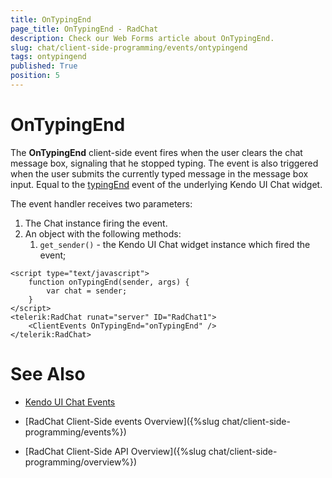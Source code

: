 ```yaml
---
title: OnTypingEnd
page_title: OnTypingEnd - RadChat
description: Check our Web Forms article about OnTypingEnd.
slug: chat/client-side-programming/events/ontypingend
tags: ontypingend
published: True
position: 5
---
```


# OnTypingEnd

The **OnTypingEnd** client-side event fires when the user clears the chat message box, signaling that he stopped typing. The event is also triggered when the user submits the currently typed message in the message box input. Equal to the [typingEnd](https://docs.telerik.com/kendo-ui/api/javascript/ui/chat/events/typingend) event of the underlying Kendo UI Chat widget.

The event handler receives two parameters:

1. The Chat instance firing the event.
2. An object with the following methods:
    1. `get_sender()` - the Kendo UI Chat widget instance which fired the event; 

````ASPNET
<script type="text/javascript">
    function onTypingEnd(sender, args) {
        var chat = sender;     
    }
</script>
<telerik:RadChat runat="server" ID="RadChat1">
    <ClientEvents OnTypingEnd="onTypingEnd" />
</telerik:RadChat>
````

# See Also

 * [Kendo UI Chat Events](https://docs.telerik.com/kendo-ui/api/javascript/ui/chat#events)

 * [RadChat Client-Side events Overview]({%slug chat/client-side-programming/events%})

 * [RadChat Client-Side API Overview]({%slug chat/client-side-programming/overview%})
